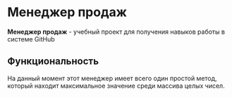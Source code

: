 #  Менеджер продаж
**Менеджер продаж** - учебный проект для получения навыков работы в системе GitHub 
##  Функциональность
На данный момент этот менеджер имеет всего один простой метод, который находит максимальное значение среди массива целых чисел.

